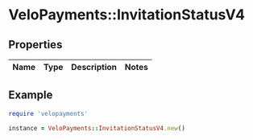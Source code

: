 # VeloPayments::InvitationStatusV4

## Properties

| Name | Type | Description | Notes |
| ---- | ---- | ----------- | ----- |

## Example

```ruby
require 'velopayments'

instance = VeloPayments::InvitationStatusV4.new()
```

